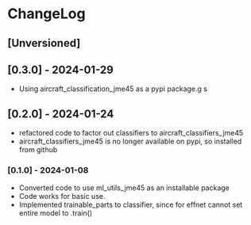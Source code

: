 # ChangeLog

## [Unversioned]

## [0.3.0] - 2024-01-29
- Using aircraft_classification_jme45 as a pypi package.g s

## [0.2.0] - 2024-01-24
- refactored code to factor out classifiers to aircraft_classifiers_jme45
- aircraft_classifiers_jme45 is no longer available on pypi, so installed from github

### [0.1.0] - 2024-01-08
- Converted code to use ml_utils_jme45 as an installable package
- Code works for basic use.
- Implemented trainable_parts to classifier, since for effnet cannot set entire model to .train()